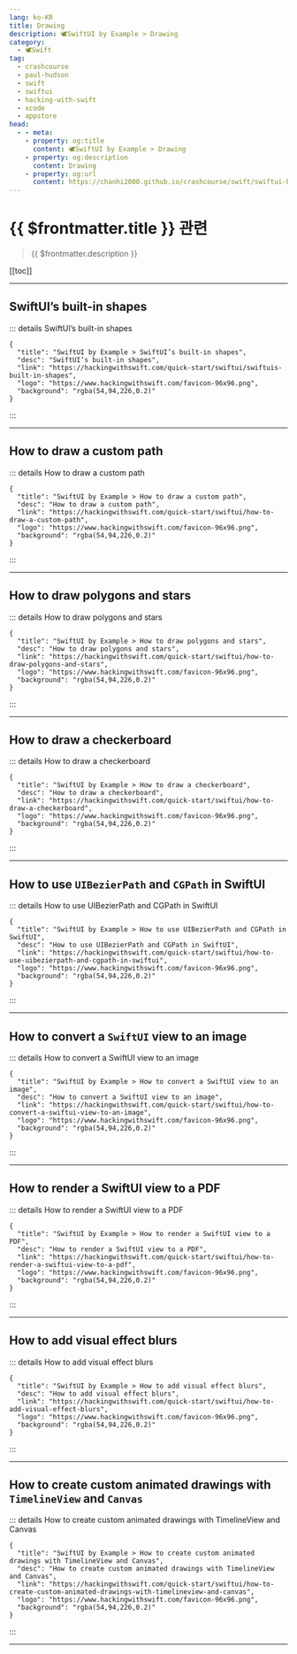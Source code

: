 ```yaml
---
lang: ko-KR
title: Drawing
description: 🕊️SwiftUI by Example > Drawing
category:
  - 🕊️Swift
tag: 
  - crashcourse
  - paul-hudson
  - swift
  - swiftui
  - hacking-with-swift
  - xcode
  - appstore
head:
  - - meta:
    - property: og:title
      content: 🕊️SwiftUI by Example > Drawing
    - property: og:description
      content: Drawing
    - property: og:url
      content: https://chanhi2000.github.io/crashcourse/swift/swiftui-by-example/17-drawing.html
---
```


# {{ $frontmatter.title }} 관련

> {{ $frontmatter.description }}

[[toc]]

---

## SwiftUI’s built-in shapes

::: details SwiftUI’s built-in shapes

```component VPCard
{
  "title": "SwiftUI by Example > SwiftUI’s built-in shapes",
  "desc": "SwiftUI’s built-in shapes",
  "link": "https://hackingwithswift.com/quick-start/swiftui/swiftuis-built-in-shapes",
  "logo": "https://www.hackingwithswift.com/favicon-96x96.png",
  "background": "rgba(54,94,226,0.2)"
}
```

:::

---

## How to draw a custom path

::: details How to draw a custom path

```component VPCard
{
  "title": "SwiftUI by Example > How to draw a custom path",
  "desc": "How to draw a custom path",
  "link": "https://hackingwithswift.com/quick-start/swiftui/how-to-draw-a-custom-path",
  "logo": "https://www.hackingwithswift.com/favicon-96x96.png",
  "background": "rgba(54,94,226,0.2)"
}
```

:::

---

## How to draw polygons and stars

::: details How to draw polygons and stars

```component VPCard
{
  "title": "SwiftUI by Example > How to draw polygons and stars",
  "desc": "How to draw polygons and stars",
  "link": "https://hackingwithswift.com/quick-start/swiftui/how-to-draw-polygons-and-stars",
  "logo": "https://www.hackingwithswift.com/favicon-96x96.png",
  "background": "rgba(54,94,226,0.2)"
}
```

:::

---

## How to draw a checkerboard

::: details How to draw a checkerboard

```component VPCard
{
  "title": "SwiftUI by Example > How to draw a checkerboard",
  "desc": "How to draw a checkerboard",
  "link": "https://hackingwithswift.com/quick-start/swiftui/how-to-draw-a-checkerboard",
  "logo": "https://www.hackingwithswift.com/favicon-96x96.png",
  "background": "rgba(54,94,226,0.2)"
}
```

:::

---

## How to use `UIBezierPath` and `CGPath` in SwiftUI

::: details How to use UIBezierPath and CGPath in SwiftUI

```component VPCard
{
  "title": "SwiftUI by Example > How to use UIBezierPath and CGPath in SwiftUI",
  "desc": "How to use UIBezierPath and CGPath in SwiftUI",
  "link": "https://hackingwithswift.com/quick-start/swiftui/how-to-use-uibezierpath-and-cgpath-in-swiftui",
  "logo": "https://www.hackingwithswift.com/favicon-96x96.png",
  "background": "rgba(54,94,226,0.2)"
}
```

:::

---

## How to convert a `SwiftUI` view to an image

::: details How to convert a SwiftUI view to an image

```component VPCard
{
  "title": "SwiftUI by Example > How to convert a SwiftUI view to an image",
  "desc": "How to convert a SwiftUI view to an image",
  "link": "https://hackingwithswift.com/quick-start/swiftui/how-to-convert-a-swiftui-view-to-an-image",
  "logo": "https://www.hackingwithswift.com/favicon-96x96.png",
  "background": "rgba(54,94,226,0.2)"
}
```

:::

---

## How to render a SwiftUI view to a PDF

::: details How to render a SwiftUI view to a PDF

```component VPCard
{
  "title": "SwiftUI by Example > How to render a SwiftUI view to a PDF",
  "desc": "How to render a SwiftUI view to a PDF",
  "link": "https://hackingwithswift.com/quick-start/swiftui/how-to-render-a-swiftui-view-to-a-pdf",
  "logo": "https://www.hackingwithswift.com/favicon-96x96.png",
  "background": "rgba(54,94,226,0.2)"
}
```

:::

---

## How to add visual effect blurs

::: details How to add visual effect blurs

```component VPCard
{
  "title": "SwiftUI by Example > How to add visual effect blurs",
  "desc": "How to add visual effect blurs",
  "link": "https://hackingwithswift.com/quick-start/swiftui/how-to-add-visual-effect-blurs",
  "logo": "https://www.hackingwithswift.com/favicon-96x96.png",
  "background": "rgba(54,94,226,0.2)"
}
```

:::

---

## How to create custom animated drawings with `TimelineView` and `Canvas`

::: details How to create custom animated drawings with TimelineView and Canvas

```component VPCard
{
  "title": "SwiftUI by Example > How to create custom animated drawings with TimelineView and Canvas",
  "desc": "How to create custom animated drawings with TimelineView and Canvas",
  "link": "https://hackingwithswift.com/quick-start/swiftui/how-to-create-custom-animated-drawings-with-timelineview-and-canvas",
  "logo": "https://www.hackingwithswift.com/favicon-96x96.png",
  "background": "rgba(54,94,226,0.2)"
}
```

:::

---

<TagLinks />
